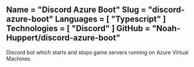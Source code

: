Name = "Discord Azure Boot"
Slug = "discord-azure-boot"
Languages = [ "Typescript" ]
Technologies = [ "Discord" ]
GitHub = "Noah-Huppert/discord-azure-boot"
---
Discord bot which starts and stops game servers running on Azure Virtual Machines.

